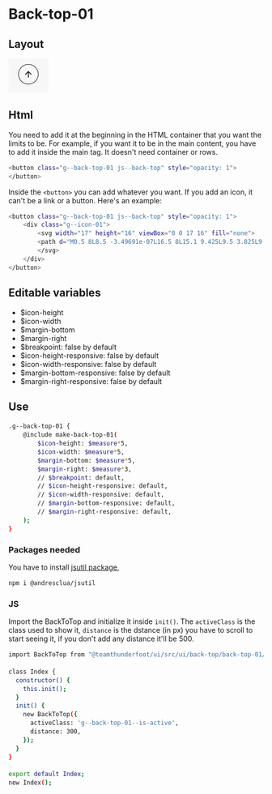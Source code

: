 # Back-top-01

## Layout

![alt text][back-top-01]

[back-top-01]: /src/img/global-components/back-top/back-top-01.png

## Html

You need to add it at the beginning in the HTML container that you want the limits to be. For example, if you want it to be in the main content, you have to add it inside the main tag. It doesn't need container or rows.

```sh
<button class="g--back-top-01 js--back-top" style="opacity: 1">
</button>
```

Inside the `<button>` you can add whatever you want. If you add an icon, it can't be a link or a button. Here's an example:

```sh
<button class="g--back-top-01 js--back-top" style="opacity: 1">
    <div class="g--icon-01">
        <svg width="17" height="16" viewBox="0 0 17 16" fill="none">
        <path d="M0.5 8L8.5 -3.49691e-07L16.5 8L15.1 9.425L9.5 3.825L9.5 16L7.5 16L7.5 3.825L1.9 9.425L0.5 8Z" fill="#1A191D"/>
        </svg>
    </div>
</button>
```

## Editable variables

- $icon-height
- $icon-width
- $margin-bottom
- $margin-right
- $breakpoint: false by default
- $icon-height-responsive: false by default
- $icon-width-responsive: false by default
- $margin-bottom-responsive: false by default
- $margin-right-responsive: false by default

## Use

```sh
.g--back-top-01 {
    @include make-back-top-01(
        $icon-height: $measure*5,
        $icon-width: $measure*5,
        $margin-bottom: $measure*5,
        $margin-right: $measure*3,
        // $breakpoint: default,
        // $icon-height-responsive: default,
        // $icon-width-responsive: default,
        // $margin-bottom-responsive: default,
        // $margin-right-responsive: default,
    );
}
```

### Packages needed

You have to install [jsutil package](https://www.npmjs.com/package/@andresclua/jsutil),

```sh
npm i @andresclua/jsutil
```

### JS

Import the BackToTop and initialize it inside `init()`. The `activeClass` is the class used to show it, `distance` is the dstance (in px) you have to scroll to start seeing it, if you don't add any distance it'll be 500.

```sh
import BackToTop from "@teamthunderfoot/ui/src/ui/back-top/back-top-01/back-top.js";

class Index {
  constructor() {
    this.init();
  }
  init() {
    new BackToTop({
      activeClass: 'g--back-top-01--is-active',
      distance: 300,
    });
  }
}

export default Index;
new Index();
```